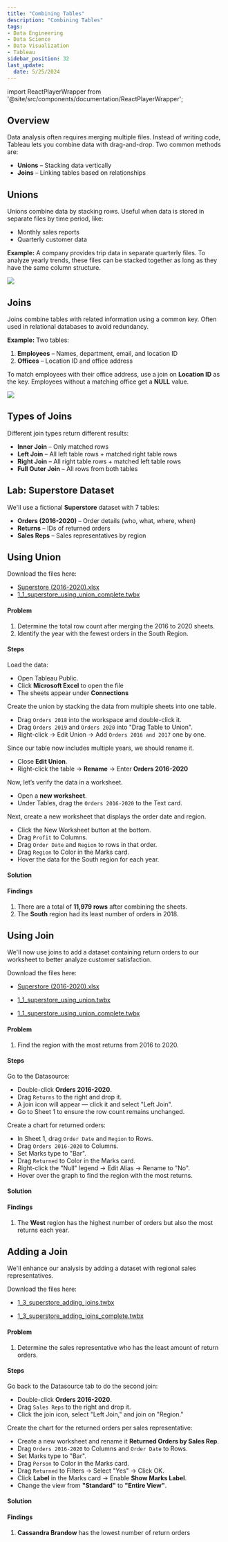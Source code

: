 ```yaml
---
title: "Combining Tables"
description: "Combining Tables"
tags: 
- Data Engineering
- Data Science
- Data Visualization
- Tableau
sidebar_position: 32
last_update:
  date: 5/25/2024
---
```



import ReactPlayerWrapper from '@site/src/components/documentation/ReactPlayerWrapper';


## Overview

Data analysis often requires merging multiple files. Instead of writing code, Tableau lets you combine data with drag-and-drop. Two common methods are:  

- **Unions** – Stacking data vertically  
- **Joins** – Linking tables based on relationships  

## Unions  

Unions combine data by stacking rows. Useful when data is stored in separate files by time period, like:  

- Monthly sales reports  
- Quarterly customer data  

**Example:** A company provides trip data in separate quarterly files. To analyze yearly trends, these files can be stacked together as long as they have the same column structure.  

<div class="img-center"> 

![](/img/docs/tableau-combine-data-union.png)

</div>

<!-- 
<div class="img-center"> 

![](/img/docs/Screenshot-2025-03-14-135224.png)

</div> -->


## Joins  

Joins combine tables with related information using a common key. Often used in relational databases to avoid redundancy.  

**Example:** Two tables:  

1. **Employees** – Names, department, email, and location ID  
2. **Offices** – Location ID and office address  

To match employees with their office address, use a join on **Location ID** as the key. Employees without a matching office get a **NULL** value.  

<div class="img-center"> 

![](/img/docs/tableau-combine-data-join.png)

</div>


## Types of Joins  

Different join types return different results:  

- **Inner Join** – Only matched rows  
- **Left Join** – All left table rows + matched right table rows  
- **Right Join** – All right table rows + matched left table rows  
- **Full Outer Join** – All rows from both tables  

## Lab: Superstore Dataset  

We'll use a fictional **Superstore** dataset with 7 tables:  

- **Orders (2016-2020)** – Order details (who, what, where, when)  
- **Returns** – IDs of returned orders  
- **Sales Reps** – Sales representatives by region  

## Using Union 

Download the files here:

- [Superstore (2016-2020).xlsx](https://github.com/joseeden/joeden/tree/master/docs/022-Data-Engineering/051-Tableau/000-Sample-Datasets/003-Connecting-Data/Datasources)
- [1_1_superstore_using_union_complete.twbx](https://github.com/joseeden/joeden/tree/master/docs/022-Data-Engineering/051-Tableau/000-Sample-Datasets/003-Connecting-Data/Workbooks)

#### Problem 

1. Determine the total row count after merging the 2016 to 2020 sheets.  
2. Identify the year with the fewest orders in the South Region.

#### Steps

Load the data:

- Open Tableau Public.
- Click **Microsoft Excel** to open the file  
- The sheets appear under **Connections**  

Create the union by stacking the data from multiple sheets into one table.  

- Drag `Orders 2018` into the workspace amd double-click it.
- Drag `Orders 2019` and `Orders 2020` into "Drag Table to Union".
- Right-click → Edit Union → Add `Orders 2016 and 2017` one by one.  

Since our table now includes multiple years, we should rename it.  

- Close **Edit Union**.
- Right-click the table → **Rename** → Enter **Orders 2016-2020**  

Now, let’s verify the data in a worksheet.  

- Open a **new worksheet**.
- Under Tables, drag the `Orders 2016-2020` to the Text card.

Next, create a new worksheet that displays the order date and region.

- Click the New Worksheet button at the bottom.
- Drag `Profit` to Columns.
- Drag `Order Date` and `Region` to rows in that order.
- Drag `Region` to Color in the Marks card.
- Hover the data for the South region for each year.

#### Solution 

<ReactPlayerWrapper 
    controls
    url='https://youtu.be/qHomEyxVeg4' 
/>


#### Findings 

1. There are a total of **11,979 rows** after combining the sheets.
2. The **South** region had its least number of orders in 2018.


## Using Join

We'll now use joins to add a dataset containing return orders to our worksheet to better analyze customer satisfaction.

Download the files here:

- [Superstore (2016-2020).xlsx](https://github.com/joseeden/joeden/tree/master/docs/022-Data-Engineering/051-Tableau/000-Sample-Datasets/003-Connecting-Data/Datasources)

- [1_1_superstore_using_union.twbx](https://github.com/joseeden/joeden/tree/master/docs/022-Data-Engineering/051-Tableau/000-Sample-Datasets/003-Connecting-Data/Workbooks)

- [1_1_superstore_using_union_complete.twbx](https://github.com/joseeden/joeden/tree/master/docs/022-Data-Engineering/051-Tableau/000-Sample-Datasets/003-Connecting-Data/Workbooks)


#### Problem 

1. Find the region with the most returns from 2016 to 2020.

#### Steps

Go to the Datasource:

- Double-click **Orders 2016-2020**.  
- Drag `Returns` to the right and drop it.  
- A join icon will appear — click it and select "Left Join".  
- Go to Sheet 1 to ensure the row count remains unchanged.  

Create a chart for returned orders:

- In Sheet 1, drag `Order Date` and `Region` to Rows.  
- Drag `Orders 2016-2020` to Columns.  
- Set Marks type to "Bar".  
- Drag `Returned` to Color in the Marks card.  
- Right-click the "Null" legend → Edit Alias → Rename to "No".  
- Hover over the graph to find the region with the most returns.  

#### Solution 

<ReactPlayerWrapper 
    controls
    url='https://youtu.be/iOO-HNfkH7E' 
/>


#### Findings 

1. The **West** region has the highest number of orders but also the most returns each year.


## Adding a Join 

We'll enhance our analysis by adding a dataset with regional sales representatives.

Download the files here:

- [1_3_superstore_adding_joins.twbx](https://github.com/joseeden/joeden/tree/master/docs/022-Data-Engineering/051-Tableau/000-Sample-Datasets/003-Connecting-Data/Workbooks)

- [1_3_superstore_adding_joins_complete.twbx](https://github.com/joseeden/joeden/tree/master/docs/022-Data-Engineering/051-Tableau/000-Sample-Datasets/003-Connecting-Data/Workbooks)


#### Problem 

1. Determine the sales representative who has the least amount of return orders.

#### Steps

Go back to the Datasource tab to do the second join:

- Double-click **Orders 2016-2020**.  
- Drag `Sales Reps` to the right and drop it.  
- Click the join icon, select "Left Join," and join on "Region." 

Create the chart for the returned orders per sales representative:

- Create a new worksheet and rename it **Returned Orders by Sales Rep**.  
- Drag `Orders 2016-2020` to Columns and `Order Date` to Rows.  
- Set Marks type to "Bar".  
- Drag `Person` to Color in the Marks card.  
- Drag `Returned` to Filters → Select "Yes" → Click OK.  
- Click **Label** in the Marks card → Enable **Show Marks Label**.  
- Change the view from **"Standard"** to **"Entire View"**.  


#### Solution 

<ReactPlayerWrapper 
    controls
    url='https://youtu.be/UpS2lG29wUw' 
/>


#### Findings 

1. **Cassandra Brandow** has the lowest number of return orders

